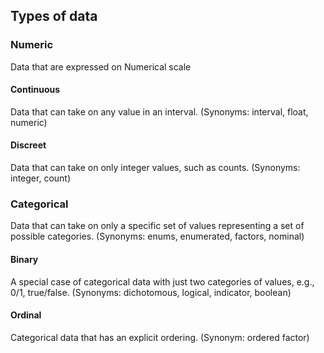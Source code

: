 ## Types of data
### Numeric
Data that are expressed on Numerical scale
#### Continuous 
Data that can take on any value in an interval. (Synonyms: interval, float, numeric)
#### Discreet
Data that can take on only integer values, such as counts. (Synonyms: integer, count)
### Categorical
Data that can take on only a specific set of values representing a set of possible categories.
 (Synonyms: enums, enumerated, factors, nominal)
#### Binary
A special case of categorical data with just two categories of values, e.g., 0/1, true/false. 
(Synonyms: dichotomous, logical, indicator, boolean)
#### Ordinal
Categorical data that has an explicit ordering. (Synonym: ordered factor)
``````
